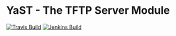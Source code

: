 # YaST - The TFTP Server Module #

[![Travis Build](https://travis-ci.org/yast/yast-tftp-server.svg?branch=master)](https://travis-ci.org/yast/yast-tftp-server)
[![Jenkins Build](http://img.shields.io/jenkins/s/https/ci.opensuse.org/yast-tftp-server-master.svg)](https://ci.opensuse.org/view/Yast/job/yast-tftp-server-master/)

